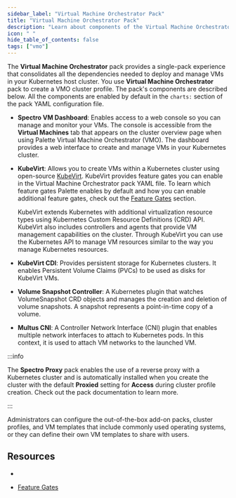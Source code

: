 ```yaml
---
sidebar_label: "Virtual Machine Orchestrator Pack"
title: "Virtual Machine Orchestrator Pack"
description: "Learn about components of the Virtual Machine Orchestrator pack."
icon: " "
hide_table_of_contents: false
tags: ["vmo"]
---
```


The **Virtual Machine Orchestrator** pack provides a single-pack experience that consolidates all the dependencies
needed to deploy and manage VMs in your Kubernetes host cluster. You use **Virtual Machine Orchestrator** pack to create
a VMO cluster profile. The pack's components are described below. All the components are enabled by default in the
`charts:` section of the pack YAML configuration file.

- **Spectro VM Dashboard**: Enables access to a web console so you can manage and monitor your VMs. The console is
  accessible from the **Virtual Machines** tab that appears on the cluster overview page when using Palette Virtual
  Machine Orchestrator (VMO). The dashboard provides a web interface to create and manage VMs in your Kubernetes
  cluster.

- **KubeVirt**: Allows you to create VMs within a Kubernetes cluster using open-source [KubeVirt](https://kubevirt.io).
  KubeVirt provides feature gates you can enable in the Virtual Machine Orchestrator pack YAML file. To learn which
  feature gates Palette enables by default and how you can enable additional feature gates, check out the
  [Feature Gates](../vm-management.md#feature-gates) section.

  KubeVirt extends Kubernetes with additional virtualization resource types using Kubernetes Custom Resource Definitions
  (CRD) API. KubeVirt also includes controllers and agents that provide VM management capabilities on the cluster.
  Through KubeVirt you can use the Kubernetes API to manage VM resources similar to the way you manage Kubernetes
  resources.

- **KubeVirt CDI**: Provides persistent storage for Kubernetes clusters. It enables Persistent Volume Claims (PVCs) to
  be used as disks for KubeVirt VMs.

- **Volume Snapshot Controller**: A Kubernetes plugin that watches VolumeSnapshot CRD objects and manages the creation
  and deletion of volume snapshots. A snapshot represents a point-in-time copy of a volume.

- **Multus CNI**: A Controller Network Interface (CNI) plugin that enables multiple network interfaces to attach to
  Kubernetes pods. In this context, it is used to attach VM networks to the launched VM.

:::info

<!-- prettier-ignore -->
The **Spectro Proxy** pack enables the use of a reverse proxy with a Kubernetes cluster and is automatically installed
when you create the cluster with the default **Proxied** setting for **Access** during cluster profile creation. Check
out the <VersionedLink text="Spectro Proxy" url="/integrations/packs/?pack=spectro-proxy" /> pack documentation to learn more.

:::

Administrators can configure the out-of-the-box add-on packs, cluster profiles, and VM templates that include commonly
used operating systems, or they can define their own VM templates to share with users.

## Resources

- <VersionedLink text="Spectro Proxy" url="/integrations/packs/?pack=spectro-proxy" />

- [Feature Gates](../vm-management.md#feature-gates)
